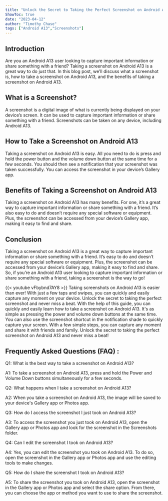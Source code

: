 ```yaml
---
title: "Unlock the Secret to Taking the Perfect Screenshot on Android A13!"
ShowToc: true 
date: "2023-04-12"
author: "Timothy Chase" 
tags: ["Android A13","Screenshots"]
---
```

## Introduction 
Are you an Android A13 user looking to capture important information or share something with a friend? Taking a screenshot on Android A13 is a great way to do just that. In this blog post, we’ll discuss what a screenshot is, how to take a screenshot on Android A13, and the benefits of taking a screenshot on Android A13. 

## What is a Screenshot? 
A screenshot is a digital image of what is currently being displayed on your device’s screen. It can be used to capture important information or share something with a friend. Screenshots can be taken on any device, including Android A13.

## How to Take a Screenshot on Android A13
Taking a screenshot on Android A13 is easy. All you need to do is press and hold the power button and the volume down button at the same time for a few seconds. You should then see a notification that your screenshot was taken successfully. You can access the screenshot in your device’s Gallery app.

## Benefits of Taking a Screenshot on Android A13
Taking a screenshot on Android A13 has many benefits. For one, it’s a great way to capture important information or share something with a friend. It’s also easy to do and doesn’t require any special software or equipment. Plus, the screenshot can be accessed from your device’s Gallery app, making it easy to find and share. 

## Conclusion
Taking a screenshot on Android A13 is a great way to capture important information or share something with a friend. It’s easy to do and doesn’t require any special software or equipment. Plus, the screenshot can be accessed from your device’s Gallery app, making it easy to find and share. So, if you’re an Android A13 user looking to capture important information or share something with a friend, taking a screenshot is the way to go!

{{< youtube vFbybnd7AY8 >}} 
Taking screenshots on Android A13 is easier than ever! With just a few taps and swipes, you can quickly and easily capture any moment on your device. Unlock the secret to taking the perfect screenshot and never miss a beat. With the help of this guide, you can quickly and easily learn how to take a screenshot on Android A13. It's as simple as pressing the power and volume down buttons at the same time. You can also use the screenshot shortcut in the notification shade to quickly capture your screen. With a few simple steps, you can capture any moment and share it with friends and family. Unlock the secret to taking the perfect screenshot on Android A13 and never miss a beat!

## Frequently Asked Questions (FAQ) :
Q1: What is the best way to take a screenshot on Android A13?

A1: To take a screenshot on Android A13, press and hold the Power and Volume Down buttons simultaneously for a few seconds.

Q2: What happens when I take a screenshot on Android A13?

A2: When you take a screenshot on Android A13, the image will be saved to your device's Gallery app or Photos app.

Q3: How do I access the screenshot I just took on Android A13?

A3: To access the screenshot you just took on Android A13, open the Gallery app or Photos app and look for the screenshot in the Screenshots folder.

Q4: Can I edit the screenshot I took on Android A13?

A4: Yes, you can edit the screenshot you took on Android A13. To do so, open the screenshot in the Gallery app or Photos app and use the editing tools to make changes.

Q5: How do I share the screenshot I took on Android A13?

A5: To share the screenshot you took on Android A13, open the screenshot in the Gallery app or Photos app and select the share option. From there, you can choose the app or method you want to use to share the screenshot.



